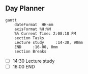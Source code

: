 ## Day Planner
```mermaid
gantt
    dateFormat  HH-mm
    axisFormat %H:%M
    %% Current Time: 2:08:18 PM
    section Tasks
    Lecture study     :14-30, 90mm
    END     :16-00, 0mm
    section Breaks

```

- [ ] 14:30 Lecture study
- [ ] 16:00 END